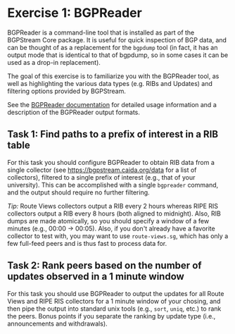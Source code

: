 # Exercise 1: BGPReader

BGPReader is a command-line tool that is installed as part of the BGPStream Core
package. It is useful for quick inspection of BGP data, and can be thought of as
a replacement for the `bgpdump` tool (in fact, it has an output mode that is
identical to that of bgpdump, so in some cases it can be used as a drop-in
replacement).

The goal of this exercise is to familiarize you with the BGPReader tool, as well
as highlighting the various data types (e.g. RIBs and Updates) and filtering
options provided by BGPStream.

See the
[BGPReader documentation](http://bgpstream.caida.org/docs/tools/bgpreader) for
detailed usage information and a description of the BGPReader output formats.

## Task 1: Find paths to a prefix of interest in a RIB table

For this task you should configure BGPReader to obtain RIB data from a single
collector (see https://bgpstream.caida.org/data for a list of collectors),
filtered to a single prefix of interest (e.g., that of your university).  This
can be accomplished with a single `bgpreader` command, and the output should
require no further filtering.

_Tip:_ Route Views collectors output a RIB every 2 hours whereas RIPE RIS
collectors output a RIB every 8 hours (both aligned to midnight). Also, RIB
dumps are made atomically, so you should specify a window of a few minutes
(e.g., 00:00 -> 00:05). Also, if you don't already have a favorite collector to
test with, you may want to use `route-views.sg`, which has only a few full-feed
peers and is thus fast to process data for.

## Task 2: Rank peers based on the number of updates observed in a 1 minute window

For this task you should use BGPReader to output the updates for all Route Views
and RIPE RIS collectors for a 1 minute window of your chosing, and then pipe the
output into standard unix tools (e.g., `sort`, `uniq`, etc.) to rank the
peers. Bonus points if you separate the ranking by update type (i.e.,
announcements and withdrawals).
